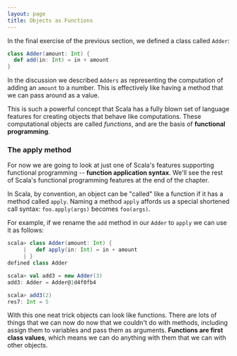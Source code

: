 ```yaml
---
layout: page
title: Objects as Functions
---
```


In the final exercise of the previous section, we defined a class called `Adder`:

~~~ scala
class Adder(amount: Int) {
  def add(in: Int) = in + amount
}
~~~

In the discussion we described `Adders` as representing the computation of adding an `amount` to a number. This is effectively like having a method that we can pass around as a value.

This is such a powerful concept that Scala has a fully blown set of language features for creating objects that behave like computations. These computational objects are called *functions*, and are the basis of **functional programming**.

### The apply method

For now we are going to look at just one of Scala's features supporting functional programming -- **function application syntax**. We'll see the rest of Scala's functional programming features at the end of the chapter.

In Scala, by convention, an object can be "called" like a function if it has a method called `apply`. Naming a method `apply` affords us a special shortened call syntax: `foo.apply(args)` becomes `foo(args)`.

For example, if we rename the `add` method in our `Adder` to `apply` we can use it as follows:

~~~ scala
scala> class Adder(amount: Int) {
     |   def apply(in: Int) = in + amount
     | }
defined class Adder

scala> val add3 = new Adder(3)
add3: Adder = Adder@1d4f0fb4

scala> add3(2)
res7: Int = 5
~~~

With this one neat trick objects can look like functions. There are lots of things that we can now do now that we couldn't do with methods, including assign them to variables and pass them as arguments. **Functions are first class values**, which means we can do anything with them that we can with other objects.
